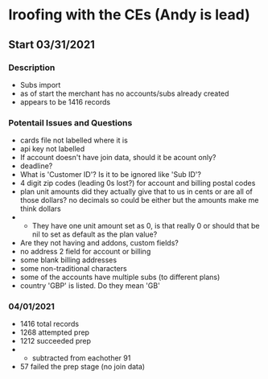 # Iroofing with the CEs (Andy is lead)
## Start 03/31/2021

### Description
* Subs import
* as of start the merchant has no accounts/subs already created
* appears to be 1416 records

### Potentail Issues and Questions
* cards file not labelled where it is
* api key not labelled
* If account doesn't have join data, should it be acount only?
* deadline?
* What is 'Customer ID'? Is it to be ignored like 'Sub ID'?
* 4 digit zip codes (leading 0s lost?) for account and billing postal codes
* plan unit amounts did they actually give that to us in cents or are all of those dollars? no decimals so could be either but the amounts make me think dollars
* * They have one unit amount set as 0, is that really 0 or should that be nil to set as default as the plan value?
* Are they not having and addons, custom fields?
* no address 2 field for account or billing
* some blank billing addresses
* some non-traditional characters
* some of the accounts have multiple subs (to different plans)
* country 'GBP' is listed. Do they mean 'GB'

### 04/01/2021
* 1416 total records
* 1268 attempted prep
* 1212 succeeded prep
* * subtracted from eachother 91
* 57 failed the prep stage (no join data) 

